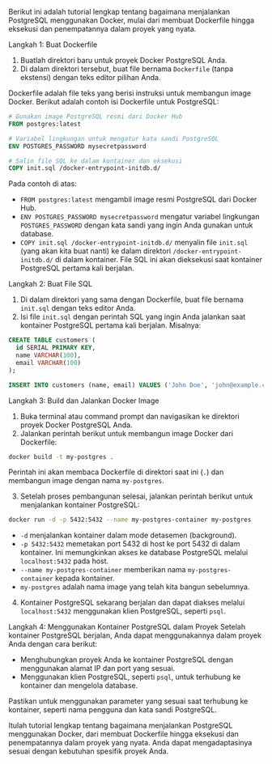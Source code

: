 Berikut ini adalah tutorial lengkap tentang bagaimana menjalankan PostgreSQL menggunakan Docker, mulai dari membuat Dockerfile hingga eksekusi dan penempatannya dalam proyek yang nyata.

Langkah 1: Buat Dockerfile
1. Buatlah direktori baru untuk proyek Docker PostgreSQL Anda.
2. Di dalam direktori tersebut, buat file bernama `Dockerfile` (tanpa ekstensi) dengan teks editor pilihan Anda.

Dockerfile adalah file teks yang berisi instruksi untuk membangun image Docker. Berikut adalah contoh isi Dockerfile untuk PostgreSQL:

```Dockerfile
# Gunakan image PostgreSQL resmi dari Docker Hub
FROM postgres:latest

# Variabel lingkungan untuk mengatur kata sandi PostgreSQL
ENV POSTGRES_PASSWORD mysecretpassword

# Salin file SQL ke dalam kontainer dan eksekusi
COPY init.sql /docker-entrypoint-initdb.d/
```

Pada contoh di atas:
- `FROM postgres:latest` mengambil image resmi PostgreSQL dari Docker Hub.
- `ENV POSTGRES_PASSWORD mysecretpassword` mengatur variabel lingkungan `POSTGRES_PASSWORD` dengan kata sandi yang ingin Anda gunakan untuk database.
- `COPY init.sql /docker-entrypoint-initdb.d/` menyalin file `init.sql` (yang akan kita buat nanti) ke dalam direktori `/docker-entrypoint-initdb.d/` di dalam kontainer. File SQL ini akan dieksekusi saat kontainer PostgreSQL pertama kali berjalan.

Langkah 2: Buat File SQL
1. Di dalam direktori yang sama dengan Dockerfile, buat file bernama `init.sql` dengan teks editor Anda.
2. Isi file `init.sql` dengan perintah SQL yang ingin Anda jalankan saat kontainer PostgreSQL pertama kali berjalan. Misalnya:

```sql
CREATE TABLE customers (
  id SERIAL PRIMARY KEY,
  name VARCHAR(100),
  email VARCHAR(100)
);

INSERT INTO customers (name, email) VALUES ('John Doe', 'john@example.com');
```

Langkah 3: Build dan Jalankan Docker Image
1. Buka terminal atau command prompt dan navigasikan ke direktori proyek Docker PostgreSQL Anda.
2. Jalankan perintah berikut untuk membangun image Docker dari Dockerfile:

```bash
docker build -t my-postgres .
```

Perintah ini akan membaca Dockerfile di direktori saat ini (`.`) dan membangun image dengan nama `my-postgres`.

3. Setelah proses pembangunan selesai, jalankan perintah berikut untuk menjalankan kontainer PostgreSQL:

```bash
docker run -d -p 5432:5432 --name my-postgres-container my-postgres
```

- `-d` menjalankan kontainer dalam mode detasemen (background).
- `-p 5432:5432` memetakan port 5432 di host ke port 5432 di dalam kontainer. Ini memungkinkan akses ke database PostgreSQL melalui `localhost:5432` pada host.
- `--name my-postgres-container` memberikan nama `my-postgres-container` kepada kontainer.
- `my-postgres` adalah nama image yang telah kita bangun sebelumnya.

4. Kontainer PostgreSQL sekarang berjalan dan dapat diakses melalui `localhost:5432` menggunakan klien PostgreSQL, seperti `psql`.

Langkah 4: Menggunakan Kontainer PostgreSQL dalam Proyek
Setelah kontainer PostgreSQL berjalan, Anda dapat menggunakannya dalam proyek Anda dengan cara berikut:

- Menghubungkan proyek Anda ke kontainer PostgreSQL dengan menggunakan alamat IP dan port yang sesuai.
- Menggunakan klien PostgreSQL, seperti `psql`, untuk terhubung ke kontainer dan mengelola database.

Pastikan untuk menggunakan parameter yang sesuai saat terhubung ke kontainer, seperti nama pengguna dan kata sandi PostgreSQL.

Itulah tutorial lengkap tentang bagaimana menjalankan PostgreSQL menggunakan Docker, dari membuat Dockerfile hingga eksekusi dan penempatannya dalam proyek yang nyata. Anda dapat mengadaptasinya sesuai dengan kebutuhan spesifik proyek Anda.
